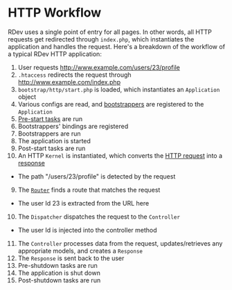 # HTTP Workflow

RDev uses a single point of entry for all pages.  In other words, all HTTP requests get redirected through `index.php`, which instantiates the application and handles the request.  Here's a breakdown of the workflow of a typical RDev HTTP application:

1. User requests http://www.example.com/users/23/profile
2. `.htaccess` redirects the request through http://www.example.com/index.php
3. `bootstrap/http/start.php` is loaded, which instantiates an `Application` object
4. Various configs are read, and [bootstrappers](application#bootstrappers) are registered to the `Application`
5. [Pre-start tasks](application#starting-and-shutting-down-an-application) are run
  1. Bootstrappers' bindings are registered
  2. Bootstrappers are run
6. The application is started
7. Post-start tasks are run
8. An HTTP `Kernel` is instantiated, which converts the [HTTP request](http#requests) into a [response](http#responses)
  * The path "/users/23/profile" is detected by the request
9. The [`Router`](routing) finds a route that matches the request
  * The user Id 23 is extracted from the URL here
10. The `Dispatcher` dispatches the request to the `Controller`
  * The user Id is injected into the controller method
11. The `Controller` processes data from the request, updates/retrieves any appropriate models, and creates a `Response`
12. The `Response` is sent back to the user
13. Pre-shutdown tasks are run
14. The application is shut down
15. Post-shutdown tasks are run